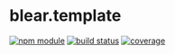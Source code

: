 # blear.__template__

[![npm module][npm-img]][npm-url]
[![build status][travis-img]][travis-url]
[![coverage][coveralls-img]][coveralls-url]

[travis-img]: https://img.shields.io/travis/blearjs/blear.__template__/master.svg?style=flat-square
[travis-url]: https://travis-ci.org/blearjs/blear.__template__

[npm-img]: https://img.shields.io/npm/v/blear.__template__.svg?style=flat-square
[npm-url]: https://www.npmjs.com/package/blear.__template__

[coveralls-img]: https://img.shields.io/coveralls/blearjs/blear.__template__/master.svg?style=flat-square
[coveralls-url]: https://coveralls.io/github/blearjs/blear.__template__?branch=master

